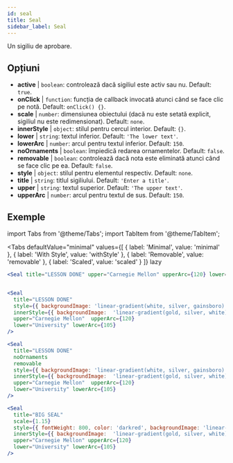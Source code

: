 ```yaml
---
id: seal 
title: Seal
sidebar_label: Seal
---
```


Un sigiliu de aprobare.

## Opțiuni

* __active__ | `boolean`: controlează dacă sigiliul este activ sau nu. Default: `true`.
* __onClick__ | `function`: funcția de callback invocată atunci când se face clic pe notă. Default: `onClick() {}`.
* __scale__ | `number`: dimensiunea obiectului (dacă nu este setată explicit, sigiliul nu este redimensionat). Default: `none`.
* __innerStyle__ | `object`: stilul pentru cercul interior. Default: `{}`.
* __lower__ | `string`: textul inferior. Default: `'The lower text'`.
* __lowerArc__ | `number`: arcul pentru textul inferior. Default: `150`.
* __noOrnaments__ | `boolean`: împiedică redarea ornamentelor. Default: `false`.
* __removable__ | `boolean`: controlează dacă nota este eliminată atunci când se face clic pe ea. Default: `false`.
* __style__ | `object`: stilul pentru elementul respectiv. Default: `none`.
* __title__ | `string`: titlul sigiliului. Default: `'Enter a title'`.
* __upper__ | `string`: textul superior. Default: `'The upper text'`.
* __upperArc__ | `number`: arcul pentru textul de sus. Default: `150`.


## Exemple

import Tabs from '@theme/Tabs';
import TabItem from '@theme/TabItem';

<Tabs
    defaultValue="minimal"
    values={[
        { label: 'Minimal', value: 'minimal' },
        { label: 'With Style', value: 'withStyle' },
        { label: 'Removable', value: 'removable' },
        { label: 'Scaled', value: 'scaled' }
    ]}
    lazy
>

<TabItem value="minimal">

```jsx live
<Seal title="LESSON DONE" upper="Carnegie Mellon" upperArc={120} lower="University" lowerArc={105} />
```

</TabItem>


<TabItem value="withStyle">

```jsx live

<Seal 
  title="LESSON DONE" 
  style={{ backgroundImage: 'linear-gradient(white, silver, gainsboro)'}}
  innerStyle={{ backgroundImage:  'linear-gradient(gold, silver, white)' }}
  upper="Carnegie Mellon"  upperArc={120} 
  lower="University" lowerArc={105}
/>
```

</TabItem>

<TabItem value="removable">

```jsx live
<Seal 
  title="LESSON DONE" 
  noOrnaments
  removable
  style={{ backgroundImage: 'linear-gradient(white, silver, gainsboro)'}}
  innerStyle={{ backgroundImage:  'linear-gradient(gold, silver, white)' }}
  upper="Carnegie Mellon"  upperArc={120} 
  lower="University" lowerArc={105}
/>
```

</TabItem>

<TabItem value="scaled">

```jsx live
<Seal 
  title="BIG SEAL" 
  scale={1.15}
  style={{ fontWeight: 800, color: 'darkred', backgroundImage: 'linear-gradient(white, silver, gainsboro)'}}
  innerStyle={{ backgroundImage:  'linear-gradient(gold, silver, white)' }}
  upper="Carnegie Mellon" upperArc={120} 
  lower="University" lowerArc={105}
/>
```

</TabItem>

</Tabs>
